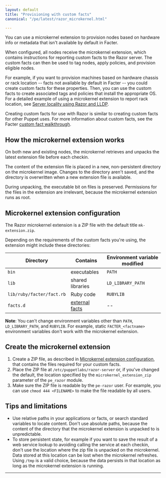 ```yaml
---
layout: default
title: "Provisioning with custom facts"
canonical: "/pe/latest/razor_microkernel.html"

---
```


You can use a microkernel extension to provision nodes based on hardware info or metadata that isn't available by default in Facter.

When configured, all nodes receive the microkernel extension, which contains instructions for reporting custom facts to the Razor server. The custom facts can then be used to tag nodes, apply policies, and provision eligible nodes.

For example, if you want to provision machines based on hardware chassis or rack location -- facts not available by default in Facter -- you could create custom facts for these properties. Then, you can use the custom facts to create associated tags and policies that install the appropriate OS. For a detailed example of using a microkernel extension to report rack location, see [Server locality using Razor and LLDP](https://puppet.com/blog/server-locality-using-razor-and-lldp).

Creating custom facts for use with Razor is similar to creating custom facts for other Puppet uses. For more information about custom facts, see the Facter [custom fact walkthrough]({{facter}}/custom_facts.html).


## How the microkernel extension works

On both new and existing nodes, the microkernel retrieves and unpacks the latest extension file before each checkin.

The content of the extension file is placed in a new, non-persistent directory on the microkernel image. Changes to the directory aren't saved, and the directory is overwritten when a new extension file is available.

During unpacking, the executable bit on files is preserved. Permissions for the files in the extension are irrelevant, because the microkernel extension runs as root.

## Microkernel extension configuration

The Razor microkernel extension is a ZIP file with the default title `mk-extension.zip`.

Depending on the requirements of the custom facts you're using, the extension might include these directories:

| Directory | Contains | Environment variable modified|
|-----------|----------|------------------------------|
|`bin`      | executables | `PATH`    |
|`lib`      | shared libraries | `LD_LIBRARY_PATH` |
|`lib/ruby/facter/fact.rb` | Ruby code | `RUBYLIB` |
|`facts.d`  | [external facts]({{facter}}/custom_facts.html#external-facts) | -- |

**Note**: You can't change environment variables other than `PATH`, `LD_LIBRARY_PATH`, and `RUBYLIB`. For example, static `FACTER_<factname>` environment variables don't work with the microkernel extension.

## Create the microkernel extension

1. Create a ZIP file, as described in [Microkernel extension configuration](#microkernel-extension-configuration), that contains the files required for your custom facts.
2. Place the ZIP file at `/etc/puppetlabs/razor-server` or, if you've changed the default, the location specified by the `microkernel_extension_zip` parameter of the `pe_razor` module.
3. Make sure the ZIP file is readable by the `pe-razor` user. For example, you can use `chmod 444 <FILENAME>` to make the file readable by all users.


## Tips and limitations

* Use relative paths in your applications or facts, or search standard variables to locate content. Don't use absolute paths, because the content of the directory that the microkernel extension is unpacked to is unpredictable.
* To store persistent state, for example if you want to save the result of a web service lookup to avoiding calling the service at each checkin, don't use the location where the zip file is unpacked on the microkernel. Data stored at this location can be lost when the microkernel refreshes. Using `/tmp` is a valid choice, because the data persists in that location as long as the microkernel extension is running.


* * *

